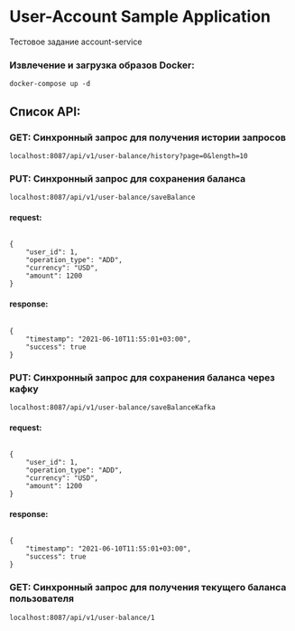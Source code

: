 # User-Account Sample Application
Тестовое задание account-service

<h3>Извлечение и загрузка образов Docker:</h3>
<code>docker-compose up -d</code>

<h2>Список API:</h2>

<h3>GET: Синхронный запрос для получения истории запросов</h3>
<code>localhost:8087/api/v1/user-balance/history?page=0&length=10</code>

<h3>PUT: Синхронный запрос для сохранения баланса</h3>
<code>localhost:8087/api/v1/user-balance/saveBalance</code>

<h4>request:</h4>
<code>
{
    "user_id": 1,
    "operation_type": "ADD",
    "currency": "USD",
    "amount": 1200
}
</code>

<h4>response:</h4>
<code>
{
    "timestamp": "2021-06-10T11:55:01+03:00",
    "success": true
}
</code>

<h3>PUT: Синхронный запрос для сохранения баланса через кафку</h3>
<code>localhost:8087/api/v1/user-balance/saveBalanceKafka</code>

<h4>request:</h4>
<code>
{
    "user_id": 1,
    "operation_type": "ADD",
    "currency": "USD",
    "amount": 1200
}
</code>

<h4>response:</h4>
<code>
{
    "timestamp": "2021-06-10T11:55:01+03:00",
    "success": true
}
</code>

<h3>GET: Синхронный запрос для получения текущего баланса пользователя</h3>
<code>localhost:8087/api/v1/user-balance/1</code>